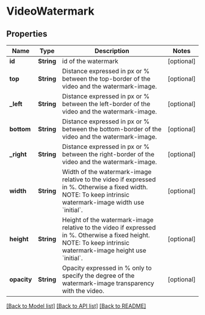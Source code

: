 # VideoWatermark

## Properties
Name | Type | Description | Notes
------------ | ------------- | ------------- | -------------
**id** | **String** | id of the watermark | [optional] 
**top** | **String** | Distance expressed in px or % between the top-border of the video and the watermark-image. | [optional] 
**_left** | **String** | Distance expressed in px or % between the left-border of the video and the watermark-image. | [optional] 
**bottom** | **String** | Distance expressed in px or % between the bottom-border of the video and the watermark-image. | [optional] 
**_right** | **String** | Distance expressed in px or % between the right-border of the video and the watermark-image. | [optional] 
**width** | **String** | Width of the watermark-image relative to the video if expressed in %. Otherwise a fixed width. NOTE: To keep intrinsic watermark-image width use &#x60;initial&#x60;. | [optional] 
**height** | **String** | Height of the watermark-image relative to the video if expressed in %. Otherwise a fixed height. NOTE: To keep intrinsic watermark-image height use &#x60;initial&#x60;. | [optional] 
**opacity** | **String** | Opacity expressed in % only to specify the degree of the watermark-image transparency with the video. | [optional] 

[[Back to Model list]](../README.md#documentation-for-models) [[Back to API list]](../README.md#documentation-for-api-endpoints) [[Back to README]](../README.md)


